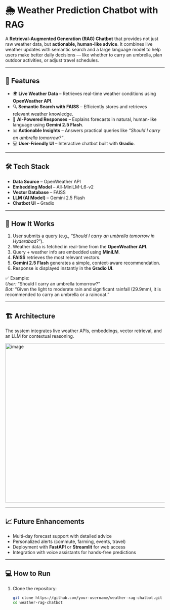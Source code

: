 # 🌦️ Weather Prediction Chatbot with RAG  

A **Retrieval-Augmented Generation (RAG) Chatbot** that provides not just raw weather data, but **actionable, human-like advice**. It combines live weather updates with semantic search and a large language model to help users make better daily decisions — like whether to carry an umbrella, plan outdoor activities, or adjust travel schedules.  

---

## 🚀 Features  
- 🌍 **Live Weather Data** – Retrieves real-time weather conditions using **OpenWeather API**.  
- 🔍 **Semantic Search with FAISS** – Efficiently stores and retrieves relevant weather knowledge.  
- 🤖 **AI-Powered Responses** – Explains forecasts in natural, human-like language using **Gemini 2.5 Flash**.  
- 📊 **Actionable Insights** – Answers practical queries like *“Should I carry an umbrella tomorrow?”*.  
- 💻 **User-Friendly UI** – Interactive chatbot built with **Gradio**.  

---

## 🛠️ Tech Stack  
- **Data Source** – OpenWeather API  
- **Embedding Model** – All-MiniLM-L6-v2  
- **Vector Database** – FAISS  
- **LLM (AI Model)** – Gemini 2.5 Flash  
- **Chatbot UI** – Gradio  

---

## 📄 How It Works  
1. User submits a query (e.g., *“Should I carry an umbrella tomorrow in Hyderabad?”*).  
2. Weather data is fetched in real-time from the **OpenWeather API**.  
3. Query + weather info are embedded using **MiniLM**.  
4. **FAISS** retrieves the most relevant vectors.  
5. **Gemini 2.5 Flash** generates a simple, context-aware recommendation.  
6. Response is displayed instantly in the **Gradio UI**.  

✅ Example:  
*User:* “Should I carry an umbrella tomorrow?”  
*Bot:* “Given the light to moderate rain and significant rainfall (29.9mm), it is recommended to carry an umbrella or a raincoat.”  

---

## 🏗️ Architecture  

The system integrates live weather APIs, embeddings, vector retrieval, and an LLM for contextual reasoning.  

<img width="1450" height="502" alt="image" src="https://github.com/user-attachments/assets/3106c33e-a630-4e30-84e4-a4a41c473f8a" />


---

## 📈 Future Enhancements  
- Multi-day forecast support with detailed advice  
- Personalized alerts (commute, farming, events, travel)  
- Deployment with **FastAPI** or **Streamlit** for web access  
- Integration with voice assistants for hands-free predictions  

---

## 💻 How to Run  
1. Clone the repository:  
   ```bash
   git clone https://github.com/your-username/weather-rag-chatbot.git
   cd weather-rag-chatbot
